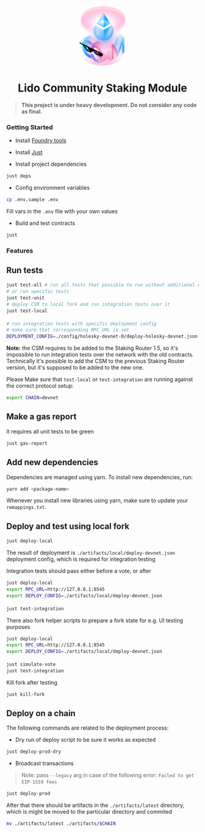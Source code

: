 <p align="center">
  <img src="logo.png" width="120" alt="CSM Logo"/>
</p>
<h1 align="center"> Lido Community Staking Module </h1>

> **This project is under heavy development. Do not consider any code as final.**

### Getting Started

- Install [Foundry tools](https://book.getfoundry.sh/getting-started/installation)

- Install [Just](https://github.com/casey/just)

- Install project dependencies

```bash
just deps
```

- Config environment variables

```bash
cp .env.sample .env
```

Fill vars in the `.env` file with your own values

- Build and test contracts

```bash
just
```

### Features

## Run tests

```bash
just test-all # run all tests that possible to run without additional configurations
# or run specific tests
just test-unit
# deploy CSM to local fork and run integration tests over it
just test-local

# run integration tests with specific deployment config
# make sure that corresponding RPC_URL is set
DEPLOYMENT_CONFIG=./config/holesky-devnet-0/deploy-holesky-devnet.json just test-integration
```

**Note:** the CSM requires to be added to the Staking Router 1.5,
so it's impossible to run integration tests over the network with the old contracts.
Technically it's possible to add the CSM to the previous Staking Router version,
but it's supposed to be added to the new one.

Please Make sure that `test-local` or `test-integration` are running against the correct protocol setup:

```bash
export CHAIN=devnet
```

## Make a gas report

It requires all unit tests to be green

```bash
just gas-report
```

## Add new dependencies

Dependencies are managed using yarn. To install new dependencies, run:

```bash
yarn add <package-name>
```

Whenever you install new libraries using yarn, make sure to update your
`remappings.txt`.

## Deploy and test using local fork

```bash
just deploy-local
```

The result of deployment is `./artifacts/local/deploy-devnet.json` deployment config, which is required for integration testing

Integration tests should pass either before a vote, or after

```bash
just deploy-local
export RPC_URL=http://127.0.0.1:8545
export DEPLOY_CONFIG=./artifacts/local/deploy-devnet.json

just test-integration
```

There also fork helper scripts to prepare a fork state for e.g. UI testing purposes

```bash
just deploy-local
export RPC_URL=http://127.0.0.1:8545
export DEPLOY_CONFIG=./artifacts/local/deploy-devnet.json

just simulate-vote
just test-integration
```

Kill fork after testing

```bash
just kill-fork
```

## Deploy on a chain

The following commands are related to the deployment process:

- Dry run of deploy script to be sure it works as expected

```bash
just deploy-prod-dry
```

- Broadcast transactions

> Note: pass `--legacy` arg in case of the following error: `Failed to get EIP-1559 fees`

```bash
just deploy-prod
```

After that there should be artifacts in the `./artifacts/latest` directory,
which is might be moved to the particular directory and commited

```bash
mv ./artifacts/latest ./artifacts/$CHAIN
```
